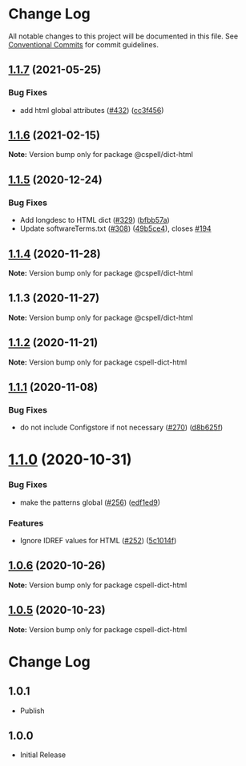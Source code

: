 # Change Log

All notable changes to this project will be documented in this file.
See [Conventional Commits](https://conventionalcommits.org) for commit guidelines.

## [1.1.7](https://github.com/streetsidesoftware/cspell-dicts/compare/@cspell/dict-html@1.1.6...@cspell/dict-html@1.1.7) (2021-05-25)


### Bug Fixes

* add html global attributes ([#432](https://github.com/streetsidesoftware/cspell-dicts/issues/432)) ([cc3f456](https://github.com/streetsidesoftware/cspell-dicts/commit/cc3f4560c1feddb8770413de168c06f0885d3d89))





## [1.1.6](https://github.com/streetsidesoftware/cspell-dicts/compare/@cspell/dict-html@1.1.5...@cspell/dict-html@1.1.6) (2021-02-15)

**Note:** Version bump only for package @cspell/dict-html





## [1.1.5](https://github.com/streetsidesoftware/cspell-dicts/compare/@cspell/dict-html@1.1.4...@cspell/dict-html@1.1.5) (2020-12-24)


### Bug Fixes

* Add longdesc to HTML dict ([#329](https://github.com/streetsidesoftware/cspell-dicts/issues/329)) ([bfbb57a](https://github.com/streetsidesoftware/cspell-dicts/commit/bfbb57a039b456d99e87ce5231a5fe8633a84400))
* Update softwareTerms.txt ([#308](https://github.com/streetsidesoftware/cspell-dicts/issues/308)) ([49b5ce4](https://github.com/streetsidesoftware/cspell-dicts/commit/49b5ce4a2436f3c99969d6425128d55f84c8a7fc)), closes [#194](https://github.com/streetsidesoftware/cspell-dicts/issues/194)





## [1.1.4](https://github.com/streetsidesoftware/cspell-dicts/compare/@cspell/dict-html@1.1.3...@cspell/dict-html@1.1.4) (2020-11-28)

**Note:** Version bump only for package @cspell/dict-html





## 1.1.3 (2020-11-27)

**Note:** Version bump only for package @cspell/dict-html





## [1.1.2](https://github.com/streetsidesoftware/cspell-dicts/compare/cspell-dict-html@1.1.1...cspell-dict-html@1.1.2) (2020-11-21)

**Note:** Version bump only for package cspell-dict-html

## [1.1.1](https://github.com/streetsidesoftware/cspell-dicts/compare/cspell-dict-html@1.1.0...cspell-dict-html@1.1.1) (2020-11-08)

### Bug Fixes

- do not include Configstore if not necessary ([#270](https://github.com/streetsidesoftware/cspell-dicts/issues/270)) ([d8b625f](https://github.com/streetsidesoftware/cspell-dicts/commit/d8b625f2f42d5cc6c4a9390216ac1e5037886e44))

# [1.1.0](https://github.com/streetsidesoftware/cspell-dicts/compare/cspell-dict-html@1.0.6...cspell-dict-html@1.1.0) (2020-10-31)

### Bug Fixes

- make the patterns global ([#256](https://github.com/streetsidesoftware/cspell-dicts/issues/256)) ([edf1ed9](https://github.com/streetsidesoftware/cspell-dicts/commit/edf1ed91cd39620d84269f695934eb6a4d8c1ed4))

### Features

- Ignore IDREF values for HTML ([#252](https://github.com/streetsidesoftware/cspell-dicts/issues/252)) ([5c1014f](https://github.com/streetsidesoftware/cspell-dicts/commit/5c1014f54c943a204535b753c69107b763a81e68))

## [1.0.6](https://github.com/streetsidesoftware/cspell-dicts/compare/cspell-dict-html@1.0.5...cspell-dict-html@1.0.6) (2020-10-26)

**Note:** Version bump only for package cspell-dict-html

## [1.0.5](https://github.com/streetsidesoftware/cspell-dicts/compare/cspell-dict-html@1.0.4...cspell-dict-html@1.0.5) (2020-10-23)

**Note:** Version bump only for package cspell-dict-html

# Change Log

## 1.0.1

- Publish

## 1.0.0

- Initial Release
